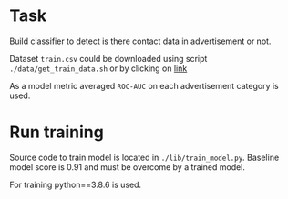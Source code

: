 # Task

Build classifier to detect is there contact data in advertisement or not.

Dataset `train.csv` could be downloaded using script `./data/get_train_data.sh` or by clicking on 
[link](https://drive.google.com/file/d/1LpjC4pNCUH51U_QuEA-I1oY6dYjfb7AL/view?usp=sharing) 

As a model metric averaged `ROC-AUC` on each advertisement category is used.

# Run training

Source code to train model is located in `./lib/train_model.py`.
Baseline model score is 0.91 and must be overcome by a trained model.

For training python==3.8.6 is used.
